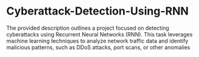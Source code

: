 # Cyberattack-Detection-Using-RNN
The provided description outlines a project focused on detecting cyberattacks using Recurrent Neural Networks (RNN). This task leverages machine learning techniques to analyze network traffic data and identify malicious patterns, such as DDoS attacks, port scans, or other anomalies

